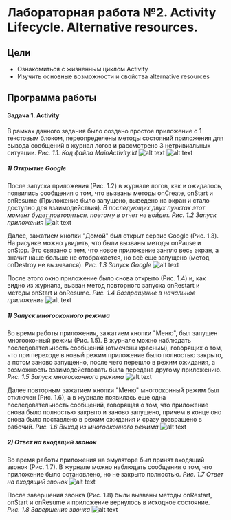 # Лабораторная работа №2. Activity Lifecycle. Alternative resources.
## Цели
  - Ознакомиться с жизненным циклом Activity
  - Изучить основные возможности и свойства alternative resources
## Программа работы
#### Задача 1. Activity
В рамках данного задания было создано простое приложение с 1 текстовым блоком, переопределены методы состояний приложения для вывода сообщений в журнал логов и рассмотрено 3 нетривиальных ситуации.
*Рис. 1.1.  Код файла MainActivity.kt*
![alt text](1_code1.png)
![alt text](1_code2.png)

##### 1) Открытие Google
После запуска приложения (Рис. 1.2) в журнале логов, как и ожидалось, появились сообщения о том, что вызваны методы onCreate, onStart и onResume (Приложение было запущено, выведено на экран и стало доступно для взаимодействия). *В последующих двух пунктах этот момент будет повторяться, поэтому в отчет не войдет.*
*Рис. 1.2 Запуск приложения*
![alt text](1_1_1.png)

Далее, зажатием кнопки "Домой" был открыт сервис Google (Рис. 1.3). На рисунке можно увидеть, что были вызваны методы onPause и onStop. Это связано с тем, что новое приложение заняло весь экран, а значит наше больше не отображается, но всё еще запущено (метод onDestroy не вызывался).
*Рис. 1.3 Запуск Google*
![alt text](1_1_2.png)

После этого окно приложение было снова открыто (Рис. 1.4) и, как видно из журнала, вызван метод повторного запуска onRestart и методы onStart и onResume.
*Рис. 1.4 Возвращение в начальное приложение*
![alt text](1_1_3.png)

##### 1) Запуск многооконного режима
Во время работы приложения, зажатием кнопки "Меню", был запущен многооконный режим (Рис. 1.5). В журнале можно наблюдать последовательность сообщений (отмечены красным), говорящих о том, что при переходе в новый режим приложение было полностью закрыто, а потом заново запущенно, после чего перешло в режим ожидания, а возможность взаимодействовать была передана другому приложению.
*Рис. 1.5 Запуск многооконного режима*
![alt text](1_2_1.png)

Далее повторным зажатием кнопки "Меню" многооконный режим был отключен (Рис. 1.6), а в журнале появилась еще одна последовательность сообщений, говорящая о том, что приложение снова было полностью закрыто и заново запущено, причем в конце оно снова было поставлено в режим ожидания и сразу возвращено в рабочий.
*Рис. 1.6 Выход из многооконного режима*
![alt text](1_2_2.png)

##### 2) Ответ на входящий звонок
Во время работы приложения на эмуляторе был принят входящий звонок (Рис. 1.7). В журнале можно наблюдать сообщения о том, что приложение было остановлено, но не закрыто полностью.
*Рис. 1.7 Ответ на входящий звонок*
![alt text](1_3_1.png)

После завершения звонка (Рис. 1.8) были вызваны методы onRestart, onStart и onResume и приложение вернулось в исходное состояние.
*Рис. 1.8 Завершение звонка*
![alt text](1_3_1.png)
